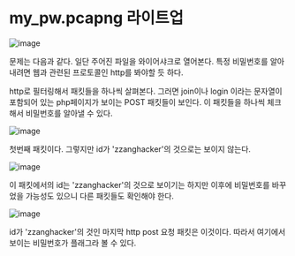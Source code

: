 my_pw.pcapng 라이트업
=============

![image](https://github.com/user-attachments/assets/7a99ef62-68fc-4b68-b7b0-b118fc964f65)

문제는 다음과 같다. 일단 주어진 파일을 와이어샤크로 열어본다. 특정 비밀번호를 알아내려면 웹과 관련된 프로토콜인 http를 봐야할 듯 하다. 

http로 필터링해서 패킷들을 하나씩 살펴본다. 그러면 join이나 login 이라는 문자열이 포함되어 있는 php페이지가 보이는 POST 패킷들이 보인다. 
이 패킷들을 하나씩 체크해서 비밀번호를 알아낼 수 있다.


![image](https://github.com/user-attachments/assets/b5d92b0b-bc9d-4b60-a92a-992f9a9f19ff)

첫번째 패킷이다. 그렇지만 id가 'zzanghacker'의 것으로는 보이지 않는다.


![image](https://github.com/user-attachments/assets/510d4a31-7ca5-4025-95c4-d48540fc8e99)

이 패킷에서의 id는 'zzanghacker'의 것으로 보이기는 하지만 이후에 비밀번호를 바꾸었을 가능성도 있으니 다른 패킷들도 확인해야 한다.


![image](https://github.com/user-attachments/assets/0ce6d1aa-cf8c-4988-a91c-2801b62f1609)

id가 'zzanghacker'의 것인 마지막 http post 요청 패킷은 이것이다. 따라서 여기에서 보이는 비밀번호가 플래그라 볼 수 있다.
